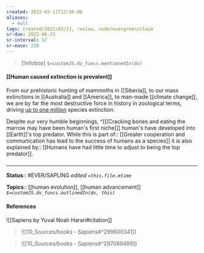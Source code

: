 ```yaml
---
created: 2022-03-11T12:56:00 
aliases:
  - null
tags: created/2022/03/11, review, node/evergreen/claim
sr-due: 2022-06-23
sr-interval: 57
sr-ease: 210
---
```

> [!infobox]
`$=customJS.dv_funcs.mentionedIn(dv)`

#### [[Human caused extinction is prevalent]] 

From our prehistoric hunting of mammoths in [[Siberia]],
to our mass extinctions in [[Australia]] and [[America]], 
to man-made [[climate change]],
we are by far the most destructive force in history in zoological terms,
driving [up to one million](https://www.nature.com/articles/d41586-019-01448-4) species extinction.

Despite our very humble beginnings,
^[[[Cracking bones and eating the marrow may have been human's first niche]]]
human's have developed into [[Earth]]'s top predator.
While this is
part of:: [[Greater cooperation and communication has lead to the success of humans as a species]]
it is also
explained by:: [[Humans have had little time to adjust to being the top predator]].

### <hr class="footnote"/>

**Status**:: #EVER/SAPLING 
*edited `=this.file.mtime`*

**Topics**:: [[human evolution]], [[human advancement]]
*`$=customJS.dv_funcs.outlinedIn(dv, this)`*

#### References

![[Sapiens by Yuval Noah Harari#citation]]

> ![[10_Sources/books - Sapiens#^299600341]]

> ![[10_Sources/books - Sapiens#^297089489]]
